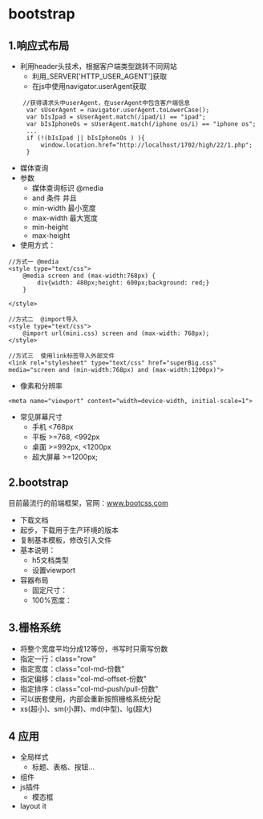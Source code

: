 # bootstrap

## 1.响应式布局
- 利用header头技术，根据客户端类型跳转不同网站
  - 利用_SERVER['HTTP_USER_AGENT']获取
  - 在js中使用navigator.userAgent获取
```
    //获得请求头中userAgent，在userAgent中包含客户端信息
     var sUserAgent = navigator.userAgent.toLowerCase();  
     var bIsIpad = sUserAgent.match(/ipad/i) == "ipad";  
     var bIsIphoneOs = sUserAgent.match(/iphone os/i) == "iphone os"; 
     ...
     if (!(bIsIpad || bIsIphoneOs ) ){  
         window.location.href="http://localhost/1702/high/22/1.php";
     }   
```
- 媒体查询
- 参数
    - 媒体查询标识 @media
    - and 条件 并且
    - min-width  最小宽度
    - max-width  最大宽度
    - min-height
    - max-height
- 使用方式：
```
//方式一 @media
<style type="text/css">
	@media screen and (max-width:768px) {
		div{width: 480px;height: 600px;background: red;}
	}
	
</style>

//方式二  @import导入
<style type="text/css">
    @import url(mini.css) screen and (max-width: 768px);
</style>

//方式三  使用link标签导入外部文件
<link rel="stylesheet" type="text/css" href="superBig.css" media="screen and (min-width:768px) and (max-width:1200px)">
```
- 像素和分辨率
```
<meta name="viewport" content="width=device-width, initial-scale=1">
```
- 常见屏幕尺寸
    - 手机  <768px
    - 平板  >=768, <992px
    - 桌面  >=992px, <1200px
    - 超大屏幕  >=1200px;
## 2.bootstrap
目前最流行的前端框架，官网：www.bootcss.com
- 下载文档
- 起步，下载用于生产环境的版本
- 复制基本模板，修改引入文件
- 基本说明：
    - h5文档类型
    - 设置viewport
- 容器布局
    - 固定尺寸：<div class="container"></div>		
    - 100%宽度：<div class="container-fluid"></div>

## 3.栅格系统
- 将整个宽度平均分成12等份，书写时只需写份数
- 指定一行：class="row"
- 指定宽度：class="col-md-份数"
- 指定偏移：class="col-md-offset-份数"
- 指定排序：class="col-md-push/pull-份数"
- 可以嵌套使用，内部会重新按照栅格系统分配
- xs(超小)、sm(小屏)、md(中型)、lg(超大)

## 4 应用
- 全局样式
    - 标题、表格、按钮...
- 组件 
- js插件
    - 模态框 
- layout it

